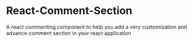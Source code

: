 # React-Comment-Section
A react commenting component to help you add a very customization and advance comment section in your react application
